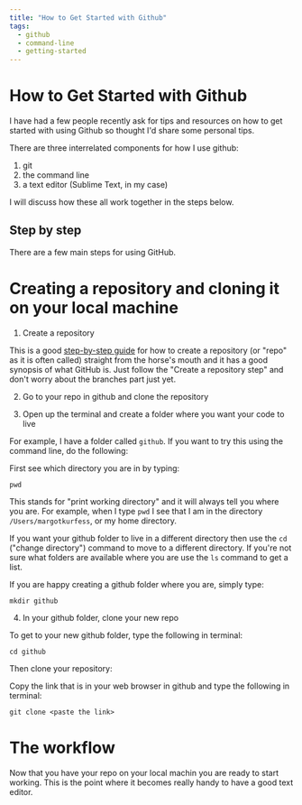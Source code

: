 ```yaml
---
title: "How to Get Started with Github"
tags:
  - github
  - command-line
  - getting-started
---
```


# How to Get Started with Github

I have had a few people recently ask for tips and resources on how to get started with using Github so thought I'd share some personal tips.

There are three interrelated components for how I use github:

1.  git
2.  the command line
3.  a text editor (Sublime Text, in my case)

I will discuss how these all work together in the steps below.

## Step by step

There are a few main steps for using GitHub.

# Creating a repository and cloning it on your local machine

1.  Create a repository 

  This is a good [step-by-step guide](https://guides.github.com/activities/hello-world/) for how to create a repository (or "repo" as it is often called) straight from the horse's mouth and it has a good synopsis of what GitHub is. Just follow the "Create a repository step" and don't worry about the branches part just yet.

2.  Go to your repo in github and clone the repository

3.  Open up the terminal and create a folder where you want your code to live
  
  For example, I have a folder called `github`. If you want to try this using the command line, do the following:

  First see which directory you are in by typing:

  `pwd`

  This stands for "print working directory" and it will always tell you where you are. For example, when I type `pwd` I see that I am in the directory `/Users/margotkurfess`, or my home directory.

  If you want your github folder to live in a different directory then use the `cd` ("change directory") command to move to a different directory. If you're not sure what folders are available where you are use the `ls` command to get a list.

  If you are happy creating a github folder where you are, simply type:

  `mkdir github`

4.  In your github folder, clone your new repo

  To get to your new github folder, type the following in terminal:

  `cd github`

  Then clone your repository:

  Copy the link that is in your web browser in github and type the following in terminal:

  `git clone <paste the link>`


# The workflow

Now that you have your repo on your local machin you are ready to start working. This is the point where it becomes really handy to have a good text editor.

